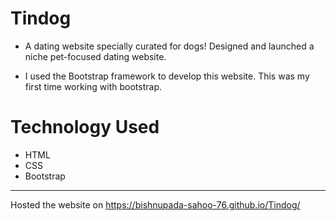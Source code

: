 # Tindog
- A dating website specially curated for dogs! Designed and launched a niche pet-focused dating website.
  
- I used the Bootstrap framework to develop this website. This was my first time working with bootstrap.

# Technology Used
- HTML
- CSS
- Bootstrap

---
Hosted the website on https://bishnupada-sahoo-76.github.io/Tindog/

